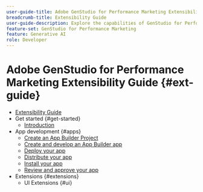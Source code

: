 ```yaml
---
user-guide-title: Adobe GenStudio for Performance Marketing Extensibility Guide
breadcrumb-title: Extensibility Guide
user-guide-description: Explore the capabilities of GenStudio for Performance Marketing and build extensible applications with the GenStudio UI SDK.
feature-set: GenStudio for Performance Marketing
feature: Generative AI
role: Developer
---
```


# Adobe GenStudio for Performance Marketing Extensibility Guide {#ext-guide}

+ [Extensibility Guide](home.md)
+ Get started {#get-started}
  + [Introduction](intro.md)
+ App development {#apps}
  + [Create an App Builder Project](create.md)
  + [Create and develop an App Builder app](create-app.md)
  + [Deploy your app](develop-deploy.md)
  + [Distribute your app](distribute.md)
  + [Install your app](install.md)
  + [Review and approve your app](review.md)
+ Extensions {#extensions}
  + UI Extensions {#ui}
